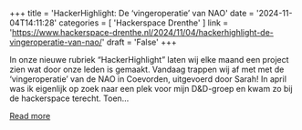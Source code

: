 +++
title = 'HackerHighlight: De ‘vingeroperatie’ van NAO'
date = '2024-11-04T14:11:28'
categories = [ 
 'Hackerspace Drenthe' 
] 
link = 'https://www.hackerspace-drenthe.nl/2024/11/04/hackerhighlight-de-vingeroperatie-van-nao/'
draft = 'False'
+++

In onze nieuwe rubriek &#8220;HackerHighlight&#8221; laten wij elke maand een project zien wat door onze leden is gemaakt. Vandaag trappen wij af met met de &#8216;vingeroperatie&#8217; van de NAO in Coevorden, uitgevoerd door Sarah! In april was ik eigenlijk op zoek naar een plek voor mijn D&#38;D-groep en kwam zo bij de hackerspace terecht. Toen&#8230;

[Read more](https://www.hackerspace-drenthe.nl/2024/11/04/hackerhighlight-de-vingeroperatie-van-nao/)